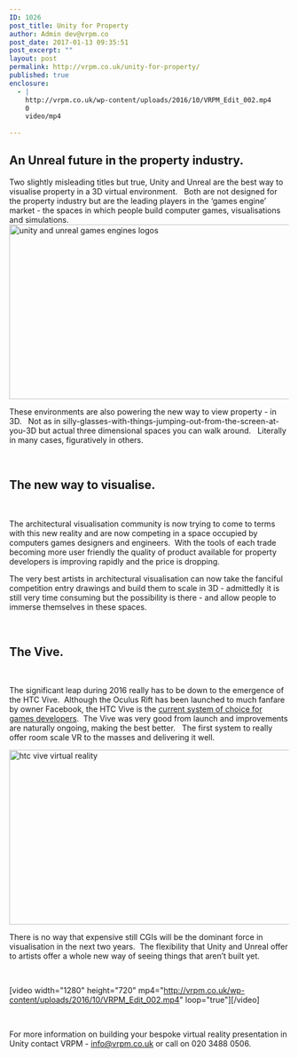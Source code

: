 ```yaml
---
ID: 1026
post_title: Unity for Property
author: Admin dev@vrpm.co
post_date: 2017-01-13 09:35:51
post_excerpt: ""
layout: post
permalink: http://vrpm.co.uk/unity-for-property/
published: true
enclosure:
  - |
    http://vrpm.co.uk/wp-content/uploads/2016/10/VRPM_Edit_002.mp4
    0
    video/mp4
    
---
```

<h2>An Unreal future in the property industry.</h2>
Two slightly misleading titles but true, Unity and Unreal are the best way to visualise property in a 3D virtual environment.   Both are not designed for the property industry but are the leading players in the ‘games engine’ market - the spaces in which people build computer games, visualisations and simulations.

<img class="alignnone wp-image-1030 size-full" src="http://vrpm.co.uk/wp-content/uploads/2017/01/unityunreal.png" alt="unity and unreal games engines logos" width="560" height="315" />

These environments are also powering the new way to view property - in 3D.   Not as in silly-glasses-with-things-jumping-out-from-the-screen-at-you-3D but actual three dimensional spaces you can walk around.   Literally in many cases, figuratively in others.

&nbsp;
<h2>The new way to visualise.</h2>
&nbsp;

The architectural visualisation community is now trying to come to terms with this new reality and are now competing in a space occupied by computers games designers and engineers.  With the tools of each trade becoming more user friendly the quality of product available for property developers is improving rapidly and the price is dropping.

The very best artists in architectural visualisation can now take the fanciful competition entry drawings and build them to scale in 3D - admittedly it is still very time consuming but the possibility is there - and allow people to immerse themselves in these spaces.

&nbsp;
<h2>The Vive.</h2>
&nbsp;

The significant leap during 2016 really has to be down to the emergence of the HTC Vive.  Although the Oculus Rift has been launched to much fanfare by owner Facebook, the HTC Vive is the <a href="http://www.virtualreality-news.net/news/2016/aug/25/majority-developers-focusing-htc-vive-new-research-says/">current system of choice for games developers</a>.  The Vive was very good from launch and improvements are naturally ongoing, making the best better.   The first system to really offer room scale VR to the masses and delivering it well.

<img class="alignnone wp-image-1029 size-full" src="http://vrpm.co.uk/wp-content/uploads/2017/01/the-vive.png" alt="htc vive virtual reality" width="560" height="315" />

There is no way that expensive still CGIs will be the dominant force in visualisation in the next two years.  The flexibility that Unity and Unreal offer to artists offer a whole new way of seeing things that aren’t built yet.

&nbsp;

[video width="1280" height="720" mp4="http://vrpm.co.uk/wp-content/uploads/2016/10/VRPM_Edit_002.mp4" loop="true"][/video]

&nbsp;

For more information on building your bespoke virtual reality presentation in Unity contact VRPM - <a href="mailto:info@vrpm.co.uk">info@vrpm.co.uk</a> or call on 020 3488 0506.